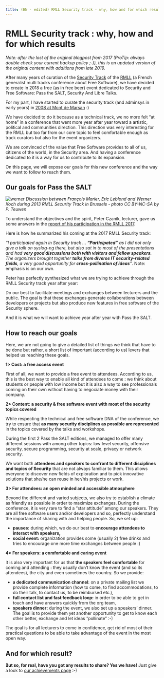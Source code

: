 ```yaml
---
title: (EN - edited) RMLL Security track - why, how and for which results
---
```


# RMLL Security track : why, how and for which results

*Note: after the lost of the original blogpost from 2017 (ProTip: always double check your current backup policy ;-)), this is an updated version of the original content with additions from late 2019.*

After many years of curation of the [Security Track](https://prog2017.rmll.info/spip.php?page=rmll_progall&lang=en&t=2) of the [RMLL](http://rmll.info) (a French generalist multi tracks conference about Free Software), we have decided to create in 2018 a free (as in free beer) event dedicated to Security and Free Software: Pass the SALT, Security And Libre Talks. 

For my part, I have started to curate the security track (and adminsys in early years) in [2008 at Mont de Marsan](http://2008.rmll.info/-Securite-.html) :)

We have decided to do it because as a technical track, we no more felt “at home” in a conference that went more year after year toward a artistic, political and communities direction. This direction was very interesting for the RMLL but too far from our core topic to feel comfortable enough as track curators but also for the event organizers.

We are convinced of the value that Free Software provides to all of us, citizens of the world, in the Security area. And having a conference dedicated to it is a way for us to contribute to its expansion.

On this page, we will expose our goals for this new conference and the way we want to follow to reach them.

## Our goals for Pass the SALT
![werner](https://www.pass-the-salt.org/assets/images/werner.jpg)
*Discussion between François Marier, Eric Leblond and Werner Koch during 2013 RMLL Security Track in Brussels - photo CC BY-NC-SA by P. Teuwen*

To understand the objectives and the spirit, Peter Czanik, lecturer, gave us some answers in the [report of his participation in the RMLL 2017]([https://www.balabit.com/blog/czp-rmll-libre-software-meeting-2017/).

Here is how he summarized his coming at the 2017 RMLL Security track:

*“I participated again in Security track … **“Participated”** as I did not only give a talk on syslog-ng there, but also sat in to most of the presentations and had **very good discussions both with visitors and fellow speakers**. The organizers brought together **talks from diverse IT security-related fields**, a very good opportunity for **cross-pollination of ideas**”*. Note: emphasis is on our own.

Peter has perfectly synthesized what we are trying to achieve through the RMLL Security track year after year:

Do our best to facilitate meetings and exchanges between lecturers and the public. The goal is that these exchanges generate collaborations between developers or projects but also produce new features in free software of the Security sphere.

And it is what we will want to achieve year after year with Pass the SALT.

## How to reach our goals

Here, we are not going to give a detailed list of things we think that have to be done but rather, a short list of important (according to us) levers that helped us reaching these goals.

**1> Cost: a free access event**

First of all, we want to provide a free event to attendees. According to us, this is the best way to enable all kind of attendees to come : we think about students or people with low income but it is also a way to see professionals coming on their own without having to negociate money with their company.

**2> Content: a security & free software event with most of the security topics covered**

While respecting the technical and free software DNA of the conference, we try to ensure that **as many security disciplines as possible are represented** in the topics covered by the talks and workshops.

During the first 2 Pass the SALT editions, we managed to offer many different sessions with among other topics: low level security, offensive security, secure programming, security at scale, privacy or network security.

We want both **attendees and speakers to confront to different disciplines and topics of Security** that are not always familiar to them. This allows everyone to discover new fields of exploration and to pick innovative solutions that she/he can reuse in her/his projects or work.

**3> For attendees: an open minded and accessible atmosphere**

Beyond the different and varied subjects, we also try to establish a climate as friendly as possible in order to maximize exchanges. During the conference, it is very rare to find a “star attitude” among our speakers. They are all free software users and/or developers and so, perfectly understand the importance of sharing with and helping people. So, we set up:
* **pauses:** during which, we do our best to **encourage attendees to interact with speakers,**
* **social event:** organization provides some (usually 2) free drinks and tries to encourage one more time exchanges between people :)

**4> For speakers: a comfortable and caring event**

It is also very important for us that **the speakers feel comfortable** for coming and attending : they usually don’t know the event (and so its attendees), the city and even sometimes the country. So we provide:

* **a dedicated communication channel:** on a private mailing list we provide complete information (how to come, to find accommodations, to do their talk, to contact us, to be reimbursed etc.),
* **full contact list and fast feedback loop:** in order to be able to get in touch and have answers quickly from the org team,
* **speakers dinner:** during the event, we also set up a speakers’ dinner. The goal is to provide them yet another opportunity to get to know each other better, exchange and let ideas “pollinate” :-)

The goal is for all lecturers to come in confidence, get rid of most of their practical questions to be able to take advantage of the event in the most open way.

## And for which result?

**But so, for real, have you got any results to share? Yes we have!** Just give a look to [our achievements page](https://www.pass-the-salt.org/achievements/) :-)
